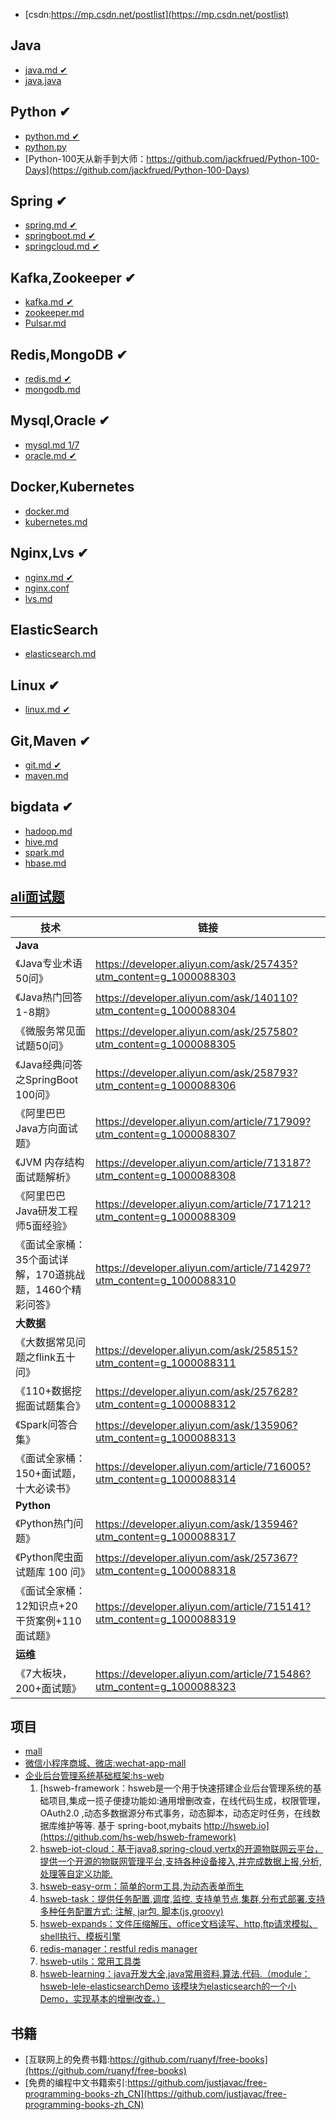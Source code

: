 - [csdn:https://mp.csdn.net/postlist](https://mp.csdn.net/postlist)

## Java
- [java.md ✔](https://github.com/Panl99/codebook/blob/master/java/java.md)
- [java.java](https://github.com/Panl99/codebook/blob/master/java/java.java)

## Python ✔
- [python.md ✔](https://github.com/Panl99/codebook/blob/master/python/python.md)
- [python.py](https://github.com/Panl99/codebook/blob/master/python/python.py)
- [Python-100天从新手到大师：https://github.com/jackfrued/Python-100-Days](https://github.com/jackfrued/Python-100-Days)

## Spring ✔
- [spring.md ✔](https://github.com/Panl99/codebook/tree/master/spring_boot_cloud/spring.md)
- [springboot.md ✔](https://github.com/Panl99/codebook/tree/master/spring_boot_cloud/springboot.md)
- [springcloud.md ✔](https://github.com/Panl99/codebook/tree/master/spring_boot_cloud/springcloud.md)

## Kafka,Zookeeper ✔
- [kafka.md ✔](https://github.com/Panl99/codebook/blob/master/kafka_zookeeper_Pulsar/kafka.md)
- [zookeeper.md](https://github.com/Panl99/codebook/blob/master/kafka_zookeeper_Pulsar/zookeeper.md)
- [Pulsar.md](https://github.com/Panl99/codebook/blob/master/kafka_zookeeper_Pulsar/Pulsar.md)

## Redis,MongoDB ✔
- [redis.md ✔](https://github.com/Panl99/codebook/blob/master/redis_mongodb/redis.md)
- [mongodb.md](https://github.com/Panl99/codebook/blob/master/redis_mongodb/mongodb.md)

## Mysql,Oracle ✔
- [mysql.md 1/7](https://github.com/Panl99/codebook/blob/master/mysql_oracle/mysql.md)
- [oracle.md ✔](https://github.com/Panl99/codebook/blob/master/mysql_oracle/oracle.md)

## Docker,Kubernetes
- [docker.md](https://github.com/Panl99/codebook/blob/master/docker_kubernetes/docker.md)
- [kubernetes.md](https://github.com/Panl99/codebook/blob/master/docker_kubernetes/kubernetes.md)

## Nginx,Lvs ✔
- [nginx.md ✔](https://github.com/Panl99/codebook/blob/master/nginx_lvs/nginx.md)
- [nginx.conf](https://github.com/Panl99/codebook/blob/master/nginx_lvs/nginx.conf)
- [lvs.md](https://github.com/Panl99/codebook/blob/master/nginx_lvs/lvs.md)

## ElasticSearch
- [elasticsearch.md](https://github.com/Panl99/codebook/blob/master/elasticsearch/elasticsearch.md)

## Linux ✔
- [linux.md ✔](https://github.com/Panl99/codebook/blob/master/linux/linux.md)

## Git,Maven ✔
- [git.md ✔](https://github.com/Panl99/codebook/blob/master/git_maven/git.md)
- [maven.md](https://github.com/Panl99/codebook/blob/master/git_maven/maven.md)

## bigdata ✔
- [hadoop.md](https://github.com/Panl99/codebook/blob/master/bigdata/hadoop.md)
- [hive.md](https://github.com/Panl99/codebook/blob/master/bigdata/hive.md)
- [spark.md](https://github.com/Panl99/codebook/blob/master/bigdata/spark.md)
- [hbase.md](https://github.com/Panl99/codebook/blob/master/bigdata/hbase.md)

## [ali面试题](https://files.alicdn.com/tpsservice/569551994992fac384988407af9c02a8.pdf)
技术 | 链接 
----|----
**Java** | 
《Java专业术语50问》 | https://developer.aliyun.com/ask/257435?utm_content=g_1000088303
《Java热门回答1-8期》 | https://developer.aliyun.com/ask/140110?utm_content=g_1000088304
《微服务常见面试题50问》 | https://developer.aliyun.com/ask/257580?utm_content=g_1000088305
《Java经典问答之SpringBoot 100问》 | https://developer.aliyun.com/ask/258793?utm_content=g_1000088306
《阿里巴巴Java方向面试题》 | https://developer.aliyun.com/article/717909?utm_content=g_1000088307
《JVM 内存结构面试题解析》 | https://developer.aliyun.com/article/713187?utm_content=g_1000088308
《阿里巴巴Java研发工程师5面经验》 | https://developer.aliyun.com/article/717121?utm_content=g_1000088309
《面试全家桶：35个面试详解，170道挑战题，1460个精彩问答》 | https://developer.aliyun.com/article/714297?utm_content=g_1000088310
**大数据** | 
《大数据常见问题之flink五十问》 | https://developer.aliyun.com/ask/258515?utm_content=g_1000088311
《110+数据挖掘面试题集合》 | https://developer.aliyun.com/ask/257628?utm_content=g_1000088312
《Spark问答合集》 | https://developer.aliyun.com/ask/135906?utm_content=g_1000088313
《面试全家桶：150+面试题，十大必读书》 | https://developer.aliyun.com/article/716005?utm_content=g_1000088314
**Python** | 
《Python热门问题》 | https://developer.aliyun.com/ask/135946?utm_content=g_1000088317
《Python爬虫面试题库 100 问》 | https://developer.aliyun.com/ask/257367?utm_content=g_1000088318
《面试全家桶：12知识点+20干货案例+110面试题》 | https://developer.aliyun.com/article/715141?utm_content=g_1000088319
**运维** | 
《7大板块，200+面试题》 | https://developer.aliyun.com/article/715486?utm_content=g_1000088323


## 项目
- [mall](https://github.com/macrozheng/mall)
- [微信小程序商城、微店:wechat-app-mall](https://github.com/EastWorld/wechat-app-mall)
- [企业后台管理系统基础框架:hs-web](https://github.com/hs-web) 
	1. [hsweb-framework：hsweb是一个用于快速搭建企业后台管理系统的基础项目,集成一揽子便捷功能如:通用增删改查，在线代码生成，权限管理，OAuth2.0 ,动态多数据源分布式事务，动态脚本，动态定时任务，在线数据库维护等等. 基于 spring-boot,mybaits http://hsweb.io](https://github.com/hs-web/hsweb-framework)
	2. [hsweb-iot-cloud：基于java8,spring-cloud,vertx的开源物联网云平台，提供一个开源的物联网管理平台,支持各种设备接入,并完成数据上报,分析,处理等自定义功能.](https://github.com/hs-web/hsweb-iot-cloud)
	3. [hsweb-easy-orm：简单的orm工具,为动态表单而生](https://github.com/hs-web/hsweb-easy-orm)
	4. [hsweb-task：提供任务配置,调度,监控. 支持单节点,集群,分布式部署.支持多种任务配置方式: 注解, jar包, 脚本(js,groovy)](https://github.com/hs-web/hsweb-task)
	5. [hsweb-expands：文件压缩解压、office文档读写、http,ftp请求模拟、shell执行、模板引擎](https://github.com/hs-web/hsweb-expands)
	6. [redis-manager：restful redis manager](https://github.com/hs-web/redis-manager)
	7. [hsweb-utils：常用工具类](https://github.com/hs-web/hsweb-utils)
	8. [hsweb-learning：java开发大全,java常用资料,算法,代码.（module：hsweb-lele-elasticsearchDemo 该模块为elasticsearch的一个小Demo，实现基本的增删改查。）](https://github.com/hs-web/hsweb-learning)

## 书籍
- [互联网上的免费书籍:https://github.com/ruanyf/free-books](https://github.com/ruanyf/free-books)
- [免费的编程中文书籍索引:https://github.com/justjavac/free-programming-books-zh_CN](https://github.com/justjavac/free-programming-books-zh_CN)
